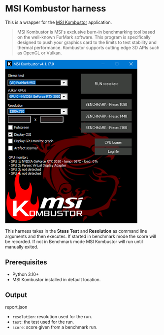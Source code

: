 # MSI Kombustor harness
This is a wrapper for the [MSI Kombustor](https://geeks3d.com/furmark/kombustor/) application.

>MSI Kombustor is MSI's exclusive burn-in benchmarking tool based on the well-known FurMark software. This program is specifically designed to push your graphics card to the limits to test stability and thermal performance. Kombustor supports cutting edge 3D APIs such as OpenGL or Vulkan. 

![Alt text](msi_kombustor.png)

This harness takes in the **Stess Test** and **Resolution** as command line arguments and then executes. If started in benchmark mode the score will be recorded. If not in Benchmark mode MSI Kombustor will run until manually exited.

## Prerequisites

- Python 3.10+
- MSI Kombustor installed in default location.

## Output

report.json
- `resolution`: resolution used for the run.
- `test`: the test used for the run.
- `score`: score given from a benchmark run.